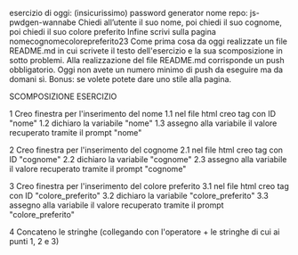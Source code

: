 esercizio di oggi: (insicurissimo) password generator
nome repo: js-pwdgen-wannabe
Chiedi all’utente il suo nome,
poi chiedi il suo cognome,
poi chiedi il suo colore preferito
Infine scrivi sulla pagina nomecognomecolorepreferito23
Come prima cosa da oggi realizzate un file README.md in cui scrivete il testo dell'esercizio e la sua scomposizione in sotto problemi. Alla realizzazione del file README.md corrisponde un push obbligatorio.
Oggi non avete un numero minimo di push da eseguire ma da domani sì.
Bonus: se volete potete dare uno stile alla pagina.

SCOMPOSIZIONE ESERCIZIO

1 Creo finestra per l'inserimento del nome
1.1 nel file html creo tag con ID "nome"
1.2 dichiaro la variabile "nome"
1.3 assegno alla variabile il valore recuperato tramite il prompt "nome"

2 Creo finestra per l'inserimento del cognome
2.1 nel file html creo tag con ID "cognome"
2.2 dichiaro la variabile "cognome"
2.3 assegno alla variabile il valore recuperato tramite il prompt "cognome"

3 Creo finestra per l'inserimento del colore preferito
3.1 nel file html creo tag con ID "colore_preferito"
3.2 dichiaro la variabile "colore_preferito"
3.3 assegno alla variabile il valore recuperato tramite il prompt "colore_preferito"

4 Concateno le stringhe (collegando con l'operatore + le stringhe di cui ai punti 1, 2 e 3)